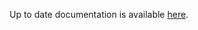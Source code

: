<!-- DO NOT EDIT THIS FILE MANUALLY  -->
<!-- Please read the https://github.com/linuxserver/docker-rdesktop/blob/ubuntu-xfce/.github/CONTRIBUTING.md -->

Up to date documentation is available [here](https://github.com/linuxserver/docker-rdesktop/blob/master/README.md).
